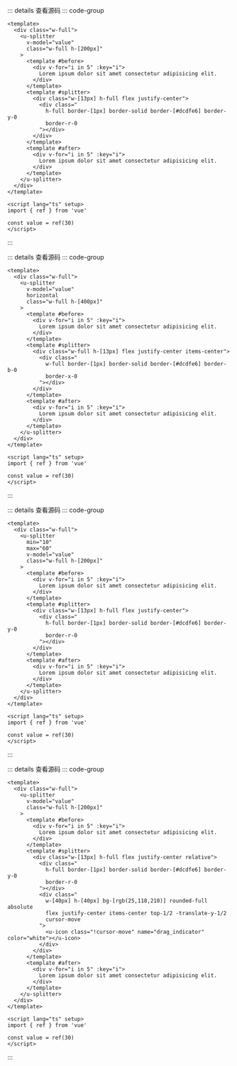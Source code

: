 <!-- import -->
<script setup>
import Basic from '../examples/splitter/01.basic.vue'
import Horizontal from '../examples/splitter/02.horizontal.vue'
import Range from '../examples/splitter/03.range.vue'
import Separator from '../examples/splitter/04.separator.vue'
</script>
<!-- import -->

<!-- component -->
<Basic></Basic>
::: details 查看源码
::: code-group
```vue [template]
<template>
  <div class="w-full">
    <u-splitter 
      v-model="value" 
      class="w-full h-[200px]"
    >
      <template #before>
        <div v-for="i in 5" :key="i">
          Lorem ipsum dolor sit amet consectetur adipisicing elit.
        </div>
      </template>
      <template #splitter>
        <div class="w-[13px] h-full flex justify-center">
          <div class="
            h-full border-[1px] border-solid border-[#dcdfe6] border-y-0 
            border-r-0
          "></div>
        </div>
      </template>
      <template #after>
        <div v-for="i in 5" :key="i">
          Lorem ipsum dolor sit amet consectetur adipisicing elit.
        </div>
      </template>
    </u-splitter>
  </div>
</template>
```

```vue [script]
<script lang="ts" setup>
import { ref } from 'vue'

const value = ref(30)
</script>
```

:::
<!-- component -->

<!-- component -->
<Horizontal></Horizontal>
::: details 查看源码
::: code-group
```vue [template]
<template>
  <div class="w-full">
    <u-splitter 
      v-model="value" 
      horizontal 
      class="w-full h-[400px]"
    >
      <template #before>
        <div v-for="i in 5" :key="i">
          Lorem ipsum dolor sit amet consectetur adipisicing elit.
        </div>
      </template>
      <template #splitter>
        <div class="w-full h-[13px] flex justify-center items-center">
          <div class="
            w-full border-[1px] border-solid border-[#dcdfe6] border-b-0 
            border-x-0
          "></div>
        </div>
      </template>
      <template #after>
        <div v-for="i in 5" :key="i">
          Lorem ipsum dolor sit amet consectetur adipisicing elit.
        </div>
      </template>
    </u-splitter>
  </div>
</template>
```

```vue [script]
<script lang="ts" setup>
import { ref } from 'vue'

const value = ref(30)
</script>
```

:::
<!-- component -->

<!-- component -->
<Range></Range>
::: details 查看源码
::: code-group
```vue [template]
<template>
  <div class="w-full">
    <u-splitter 
      min="10"
      max="60"
      v-model="value" 
      class="w-full h-[200px]"
    >
      <template #before>
        <div v-for="i in 5" :key="i">
          Lorem ipsum dolor sit amet consectetur adipisicing elit.
        </div>
      </template>
      <template #splitter>
        <div class="w-[13px] h-full flex justify-center">
          <div class="
            h-full border-[1px] border-solid border-[#dcdfe6] border-y-0 
            border-r-0
          "></div>
        </div>
      </template>
      <template #after>
        <div v-for="i in 5" :key="i">
          Lorem ipsum dolor sit amet consectetur adipisicing elit.
        </div>
      </template>
    </u-splitter>
  </div>
</template>
```

```vue [script]
<script lang="ts" setup>
import { ref } from 'vue'

const value = ref(30)
</script>
```

:::
<!-- component -->

<!-- component -->
<Separator></Separator>
::: details 查看源码
::: code-group
```vue [template]
<template>
  <div class="w-full">
    <u-splitter 
      v-model="value" 
      class="w-full h-[200px]"
    >
      <template #before>
        <div v-for="i in 5" :key="i">
          Lorem ipsum dolor sit amet consectetur adipisicing elit.
        </div>
      </template>
      <template #splitter>
        <div class="w-[13px] h-full flex justify-center relative">
          <div class="
            h-full border-[1px] border-solid border-[#dcdfe6] border-y-0 
            border-r-0
          "></div>
          <div class="
            w-[40px] h-[40px] bg-[rgb(25,118,210)] rounded-full absolute
            flex justify-center items-center top-1/2 -translate-y-1/2
            cursor-move
          ">
            <u-icon class="!cursor-move" name="drag_indicator" color="white"></u-icon>
          </div>
        </div>
      </template>
      <template #after>
        <div v-for="i in 5" :key="i">
          Lorem ipsum dolor sit amet consectetur adipisicing elit.
        </div>
      </template>
    </u-splitter>
  </div>
</template>
```

```vue [script]
<script lang="ts" setup>
import { ref } from 'vue'

const value = ref(30)
</script>
```

:::
<!-- component -->
